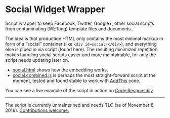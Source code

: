 # Social Widget Wrapper

Script wrapper to keep Facebook, Twitter, Google+, other social scripts from contaminating (WETting) template files and documents.

The idea is that production HTML only contains the most minimal markup in form of a “social” container (like `<div id=social></div>`), and everything else is piped in via script (found here). The resulting minimized repetition makes handling social scripts easier and more maintainable, for only the script needs updating later on.

* [social.html][1] shows how the embedding works.
* [social.combined.js][2] is perhaps the most straight-forward script at the moment, tested and found stable to work with [AddThis][3] code.

You can see a live example of the script in action on [Code Responsibly][4].

---

The script is currently unmaintained and needs TLC (as of November 8, 2016). [Contributions welcome.][5]

[1]: https://github.com/j9t/social-widget-wrapper/blob/master/social.html
[2]: https://github.com/j9t/social-widget-wrapper/blob/master/social.combined.js
[3]: https://www.addthis.com/
[4]: https://mirrors.meiert.org/coderesponsibly.org/
[5]: https://github.com/j9t/social-widget-wrapper/issues/new